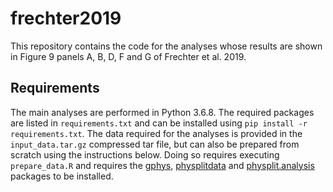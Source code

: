 # frechter2019
This repository contains the code for the analyses whose results are shown in Figure 9 panels A, B, D, F and G of Frechter et al. 2019.

## Requirements
The main analyses are performed in Python 3.6.8. The required packages are listed in `requirements.txt` and can be installed using `pip install -r requirements.txt`. The data required for the analyses is provided in the `input_data.tar.gz` compressed tar file, but can also be prepared from scratch using the instructions below. Doing so requires executing `prepare_data.R` and requires the [gphys](https://github.com/jefferis/gphys), [physplitdata](https://github.com/jefferislab/physplitdata) and [physplit.analysis](https://github.com/sfrechter/physplit.analysis) packages to be installed.




